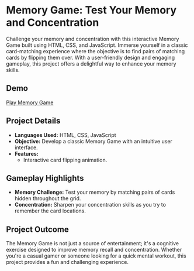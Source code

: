 # Memory Game: Test Your Memory and Concentration

Challenge your memory and concentration with this interactive Memory Game built using HTML, CSS, and JavaScript. Immerse yourself in a classic card-matching experience where the objective is to find pairs of matching cards by flipping them over. With a user-friendly design and engaging gameplay, this project offers a delightful way to enhance your memory skills.

## Demo
[Play Memory Game](https://abdalmalk-kasem.github.io/MemoryGameJs/)

## Project Details

- **Languages Used:** HTML, CSS, JavaScript
- **Objective:** Develop a classic Memory Game with an intuitive user interface.
- **Features:**
  - Interactive card flipping animation.

## Gameplay Highlights

- **Memory Challenge:** Test your memory by matching pairs of cards hidden throughout the grid.
- **Concentration:** Sharpen your concentration skills as you try to remember the card locations.

## Project Outcome

The Memory Game is not just a source of entertainment; it's a cognitive exercise designed to improve memory recall and concentration. Whether you're a casual gamer or someone looking for a quick mental workout, this project provides a fun and challenging experience.
